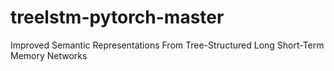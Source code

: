 # treelstm-pytorch-master
Improved Semantic Representations From Tree-Structured Long Short-Term Memory Networks
